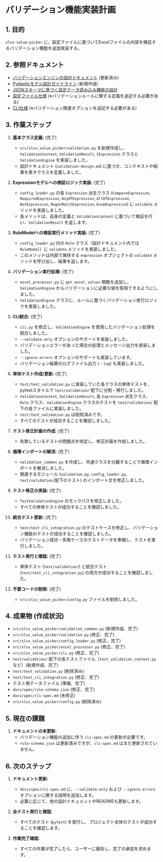 # バリデーション機能実装計画

## 1. 目的

`xlsx-value-picker` に、設定ファイルに基づいてExcelファイルの内容を検証するバリデーション機能を追加実装する。

## 2. 参照ドキュメント

-   [バリデーションエンジンの設計ドキュメント](../design/validation-design.md) (更新済み)
-   [Pydanticモデル設計ガイドライン](../guide/pydantic-model-design-guideline.md) (新規作成)
-   [JSONスキーマに基づく設定データ読み込み機能の設計](../design/config-loader-design.md)
-   [設定ファイル仕様](../spec/rule-schema.json) (※バリデーションルールに関する定義を追記する必要がある)
-   [CLI仕様](../spec/cli-spec.md) (※バリデーション関連オプションを追記する必要がある)

## 3. 作業ステップ

1.  **基本クラス定義:** (完了)
    *   `src/xlsx_value_picker/validation.py` を新規作成し、`ValidationContext`, `ValidationResult`, `IExpression` クラスと `ValidationEngine` を実装しました。
    *   設計ドキュメント (`validation-design.md`) に基づき、コンテキストや結果を表すクラスを定義しました。

2.  **Expressionモデルへの検証ロジック実装:** (完了)
    *   `config_loader.py` の各 `Expression` 派生クラス (`CompareExpression`, `RequiredExpression`, `AnyOfExpression`, `AllOfExpression`, `NotExpression`, `RegexMatchExpression`, `EnumExpression`) に `validate` メソッドを実装しました。
    *   各メソッドは、自身の定義と `ValidationContext` に基づいて検証を行い、`ValidationResult` を返します。

3.  **RuleModelへの検証実行メソッド実装:** (完了)
    *   `config_loader.py` 内の `Rule` クラス（設計ドキュメント内では `RuleModel`）に `validate` メソッドを実装しました。
    *   このメソッドは内部で保持する `expression` オブジェクトの `validate` メソッドを呼び出し、結果を返します。

4.  **バリデーション実行処理:** (完了)
    *   `excel_processor.py` に `get_excel_values` 関数を追加し、`ValidationEngine` からバリデーションに必要な値を取得できるようにしました。
    *   `ValidationEngine` クラスに、ルールに基づくバリデーション実行ロジックを実装しました。

5.  **CLI統合:** (完了)
    *   `cli.py` を修正し、`ValidationEngine` を使用したバリデーション処理を統合しました。
    *   `--validate-only` オプションのサポートを実装しました。
    *   バリデーションエラーがあった場合の処理とメッセージ出力を実装しました。
    *   `--ignore-errors` オプションのサポートも実装しています。
    *   バリデーション結果のログファイル出力 (`--log`) も実装しました。

6.  **単体テスト作成/更新:** (完了)
    *   `test/test_validation.py` に実装していた各クラスの単体テストを、pytestスタイルで `test/validation/` 配下に分割・移行しました。
    *   `ValidationContext`, `ValidationResult`, 各 `Expression` 派生クラス、`Rule` クラス、`ValidationEngine` クラスのテストを `test/validation/` 配下の各ファイルに実装しました。
    *   `test/test_validation.py` は削除済みです。
    *   すべてのテストが成功することを確認しました。

7.  **テスト修正計画の作成:** (完了)
    * 失敗しているテストの問題点を特定し、修正計画を作成しました。

8.  **循環インポートの解消:** (完了)
    *   `validation_common.py` を作成し、共通クラスを分離することで循環インポートを解消しました。
    *   関連するモジュール (`validation.py`, `config_loader.py`, `test/validation/`配下のテスト) のインポート文を修正しました。

9.  **テスト修正の実装:** (完了)
    *   `TestValidationEngine` のモックパスを修正しました。
    *   すべての単体テストが成功することを確認しました。

10. **統合テスト更新:** (完了)
    *   `test/test_cli_integration.py` のテストケースを修正し、バリデーション機能のテストが成功することを確認しました。
    *   バリデーション成功・失敗ケースのテストデータを準備し、テストを実行しました。

11. **テスト実行と確認:** (完了)
    *   単体テスト (`test/validation/`) と統合テスト (`test/test_cli_integration.py`) の両方が成功することを確認しました。

12. **不要コードの削除:** (完了)
    *   `src/xlsx_value_picker/config.py` ファイルを削除しました。

## 4. 成果物 (作成状況)

-   `src/xlsx_value_picker/validation_common.py` (新規作成、完了)
-   `src/xlsx_value_picker/validation.py` (修正、完了)
-   `src/xlsx_value_picker/config_loader.py` (修正、完了)
-   `src/xlsx_value_picker/excel_processor.py` (修正、完了)
-   `src/xlsx_value_picker/cli.py` (修正、完了)
-   `test/validation/` 配下の各テストファイル（`test_validation_context.py` など）(新規作成、完了)
-   `test/test_validation.py` (削除済み)
-   `test/test_cli_integration.py` (修正、完了)
-   テスト用データファイル (準備、完了)
-   `docs/spec/rule-schema.json` (修正、完了)
-   `docs/spec/cli-spec.md` (未修正)
-   `src/xlsx_value_picker/config.py` (削除済み)

## 5. 現在の課題

1.  **ドキュメントの未更新:**
    *   バリデーション機能の追加に伴う `cli-spec.md` の更新が必要です。
    *   `rule-schema.json` は更新済みですが、`cli-spec.md` はまだ更新されていません。

## 6. 次のステップ

1.  **ドキュメント更新:**
    *   `docs/spec/cli-spec.md` に、`--validate-only` および `--ignore-errors` オプションに関する説明を追加します。
    *   必要に応じて、他の設計ドキュメントやREADMEも更新します。

2.  **全テスト実行と確認:**
    *   すべてのテスト (`pytest`) を実行し、プロジェクト全体のテストが成功することを確認します。

3.  **作業完了確認:**
    *   すべての作業が完了したら、ユーザーに報告し、完了の承認を求めます。
